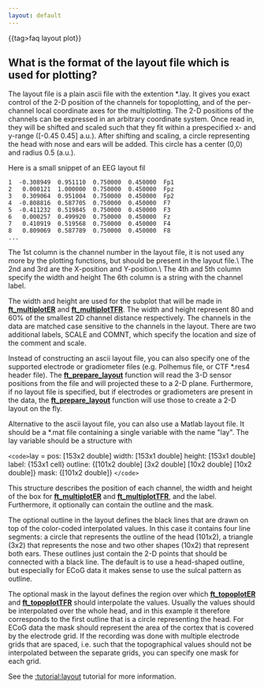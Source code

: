 ```yaml
---
layout: default
---
```


{{tag>faq layout plot}}








## What is the format of the layout file which is used for plotting?

The layout file is a plain ascii file with the extention *.lay. It gives you exact control of the 2-D position of the channels for topoplotting, and of the per-channel local coordinate axes for the multiplotting. The 2-D positions of the channels can be expressed in an arbitrary coordinate system. Once read in, they will be shifted and scaled such that they fit within a prespecified x- and y-range ([-0.45 0.45] a.u.). After shifting and scaling, a circle representing the head with nose and ears will be added. This circle has a center (0,0) and radius 0.5 (a.u.).


Here is a small snippet of an EEG layout fil

    1  -0.308949  0.951110  0.750000  0.450000  Fp1
    2   0.000121  1.000000  0.750000  0.450000  Fpz
    3   0.309064  0.951004  0.750000  0.450000  Fp2
    4  -0.808816  0.587705  0.750000  0.450000  F7
    5  -0.411232  0.519845  0.750000  0.450000  F3
    6   0.000257  0.499920  0.750000  0.450000  Fz
    7   0.410919  0.519568  0.750000  0.450000  F4
    8   0.809069  0.587789  0.750000  0.450000  F8
    ...


The 1st column is the channel number in the layout file, it is not used any more by the plotting functions, but should be present in the layout file.\\
The 2nd and 3rd are the X-position and Y-position.\\
The 4th and 5th column specify the width and height 
The 6th column is a string with the channel label. 

The width and height are used for the subplot that will be made in **[ft_multiplotER](/reference/ft_multiplotER)** and **[ft_multiplotTFR](/reference/ft_multiplotTFR)**. The width and height represent 80 and 60% of the smallest 2D channel distance respectively. The channels in the data are matched case sensitive to the channels in the layout. There are two additional labels, SCALE and COMNT, which specify the location and size of the comment and scale.

Instead of constructing an ascii layout file, you can also specify one of the supported electrode or gradiometer files (e.g. Polhemus file, or CTF *.res4 header file). The **[ft_prepare_layout](/reference/ft_prepare_layout)** function will read the 3-D sensor positions from the file and will projected these to a 2-D plane. Furthermore, if no layout file is specified, but if electrodes or gradiometers are present in the data, the **[ft_prepare_layout](/reference/ft_prepare_layout)** function will use those to create a 2-D layout on the fly.

Alternative to the ascii layout file, you can also use a Matlab layout file. It should be a *.mat file containing a single variable with the name "lay". The lay variable should be a structure with 

`<code>`lay = 
        pos: [153x2 double]
      width: [153x1 double]
     height: [153x1 double]
      label: {153x1 cell}
    outline: {[101x2 double]  [3x2 double]  [10x2 double]  [10x2 double]}
       mask: {[101x2 double]}
`</code>` 

This structure describes the position of each channel, the width and height of the box for **[ft_multiplotER](/reference/ft_multiplotER)** and **[ft_multiplotTFR](/reference/ft_multiplotTFR)**, and the label. Furthermore, it optionally can contain the outline and the mask.

The optional outline in the layout defines the black lines that are drawn on top of the color-coded interpolated values. In this case it contains four line segments: a circle that represents the outline of the head (101x2), a triangle (3x2) that represents the nose and two other shapes (10x2) that represent both ears. These outlines just contain the 2-D points that should be connected with a black line. The default is to use a head-shaped outline, but especially for ECoG data it makes sense to use the sulcal pattern as outline.

The optional mask in the layout defines the region over which **[ft_topoplotER](/reference/ft_topoplotER)** and **[ft_topoplotTFR](/reference/ft_topoplotTFR)** should interpolate the values. Usually the values should be interpolated over the whole head, and in this example it therefore corresponds to the first outline that is a circle representing the head. For ECoG data the mask should represent the area of the cortex that is covered by the electrode grid. If the recording was done with multiple electrode grids that are spaced, i.e. such that the topographical values should not be interpolated between the separate grids, you can specify one mask for each grid.

See the [:tutorial:layout](/tutorial/layout) tutorial for more information.



